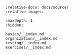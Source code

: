 ```{include} ../../README.md
:relative-docs: docs/source/
:relative-images:
```

```{toctree}
:maxdepth: 1
:hidden:

basics/__index.md
organization/__index.md
testing/__index.md
exercises/__index.md
```

